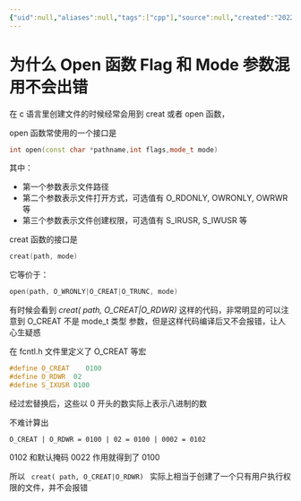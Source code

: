 ```yaml
---
{"uid":null,"aliases":null,"tags":["cpp"],"source":null,"created":"2022-08-19 16:03:20","updated":"2023-03-02 14:14:08","title":"为什么 Open 函数 Flag 和 Mode 参数混用不会出错","dg-publish":true,"permalink":"/Pages/为什么 open 函数 flag 和 mode 参数混用不会出错/","dgPassFrontmatter":true,"noteIcon":""}
---
```



# 为什么 Open 函数 Flag 和 Mode 参数混用不会出错

在 c 语言里创建文件的时候经常会用到 creat 或者 open 函数，

open 函数常使用的一个接口是

```cpp
int open(const char *pathname,int flags,mode_t mode)
```

其中：

- 第一个参数表示文件路径
- 第二个参数表示文件打开方式，可选值有 O_RDONLY, OWRONLY, OWRWR 等
- 第三个参数表示文件创建权限，可选值有 S_IRUSR, S_IWUSR 等

creat 函数的接口是

```cpp
creat(path, mode)
```

它等价于：

```cpp
open(path, O_WRONLY|O_CREAT|O_TRUNC, mode)
```

有时候会看到 _creat( path, O_CREAT|O_RDWR)_ 这样的代码，非常明显的可以注意到 O_CREAT 不是 mode_t 类型 参数，但是这样代码编译后又不会报错，让人心生疑惑

在 fcntl.h 文件里定义了 O_CREAT 等宏

```cpp
#define O_CREAT	   0100
#define O_RDWR  02
#define S_IXUSR	0100 
```

经过宏替换后，这些以 0 开头的数实际上表示八进制的数

不难计算出

```
O_CREAT | O_RDWR = 0100 | 02 = 0100 | 0002 = 0102
```

0102 和默认掩码 0022 作用就得到了 0100

所以 ` creat( path, O_CREAT|O_RDWR) ` 实际上相当于创建了一个只有用户执行权限的文件，并不会报错
